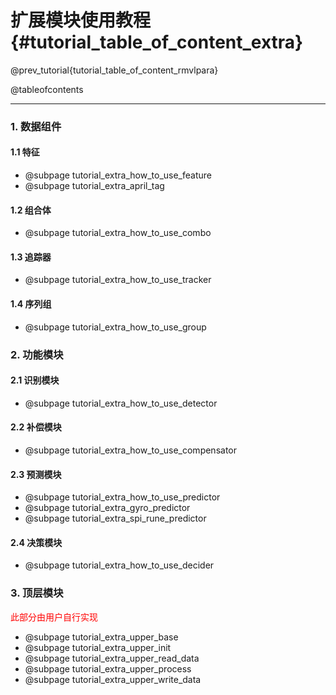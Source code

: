 扩展模块使用教程 {#tutorial_table_of_content_extra}
============

@prev_tutorial{tutorial_table_of_content_rmvlpara}

@tableofcontents

------

### 1. 数据组件

#### 1.1 特征

- @subpage tutorial_extra_how_to_use_feature
- @subpage tutorial_extra_april_tag

#### 1.2 组合体

- @subpage tutorial_extra_how_to_use_combo

#### 1.3 追踪器

- @subpage tutorial_extra_how_to_use_tracker

#### 1.4 序列组

- @subpage tutorial_extra_how_to_use_group

### 2. 功能模块

#### 2.1 识别模块

- @subpage tutorial_extra_how_to_use_detector

#### 2.2 补偿模块

- @subpage tutorial_extra_how_to_use_compensator

#### 2.3 预测模块

- @subpage tutorial_extra_how_to_use_predictor
- @subpage tutorial_extra_gyro_predictor
- @subpage tutorial_extra_spi_rune_predictor

#### 2.4 决策模块

- @subpage tutorial_extra_how_to_use_decider

### 3. 顶层模块

<span style="color: red">此部分由用户自行实现</span>

- @subpage tutorial_extra_upper_base
- @subpage tutorial_extra_upper_init
- @subpage tutorial_extra_upper_read_data
- @subpage tutorial_extra_upper_process
- @subpage tutorial_extra_upper_write_data
